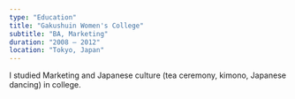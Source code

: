 ```yaml
---
type: "Education"
title: "Gakushuin Women's College"
subtitle: "BA, Marketing"
duration: "2008 – 2012"
location: "Tokyo, Japan"
---
```


I studied Marketing and Japanese culture (tea ceremony, kimono, Japanese dancing) in college.
